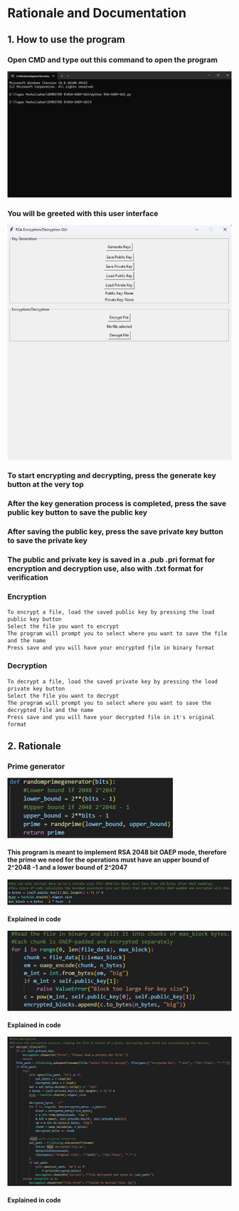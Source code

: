 # Rationale and Documentation

## 1. How to use the program
### Open CMD and type out this command to open the program
![alt text](image.png)
### You will be greeted with this user interface
![alt text](image-1.png)
### To start encrypting and decrypting, press the generate key button at the very top
### After the key generation process is completed, press the save public key button to save the public key
### After saving the public key, press the save private key button to save the private key
### The public and private key is saved in a .pub .pri format for encryption and decryption use, also with .txt format for verification
### Encryption
    To encrypt a file, load the saved public key by pressing the load public key button
    Select the file you want to encrypt
    The program will prompt you to select where you want to save the file and the name
    Press save and you will have your encrypted file in binary format
### Decryption
    To decrypt a file, load the saved private key by pressing the load private key button
    Select the file you want to decrypt
    The program will prompt you to select where you want to save the decrypted file and the name
    Press save and you will have your decrypted file in it's original format

## 2. Rationale
### Prime generator
![alt text](image-2.png)
#### This program is meant to implement RSA 2048 bit OAEP mode, therefore the prime we need for the operations must have an upper bound of 2^2048 -1 and a lower bound of 2^2047
![alt text](image-3.png)
#### Explained in code
![alt text](image-4.png)
#### Explained in code
![alt text](image-5.png)
#### Explained in code